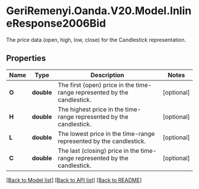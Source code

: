 # GeriRemenyi.Oanda.V20.Model.InlineResponse2006Bid
The price data (open, high, low, close) for the Candlestick representation.
## Properties

Name | Type | Description | Notes
------------ | ------------- | ------------- | -------------
**O** | **double** | The first (open) price in the time-range represented by the candlestick. | [optional] 
**H** | **double** | The highest price in the time-range represented by the candlestick. | [optional] 
**L** | **double** | The lowest price in the time-range represented by the candlestick. | [optional] 
**C** | **double** | The last (closing) price in the time-range represented by the candlestick. | [optional] 

[[Back to Model list]](../README.md#documentation-for-models) [[Back to API list]](../README.md#documentation-for-api-endpoints) [[Back to README]](../README.md)

